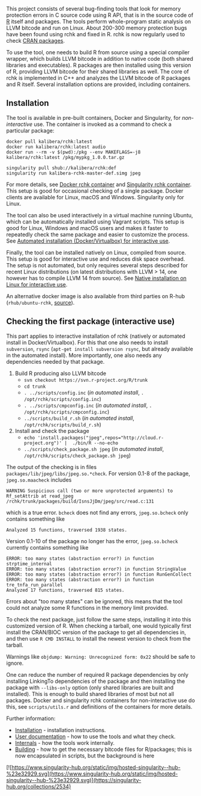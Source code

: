 
This project consists of several bug-finding tools that look for memory
protection errors in C source code using R API, that is in the source code
of [R](http://www.r-project.org/) itself and packages.  The tools perform
whole-program static analysis on LLVM bitcode and run on Linux.  About
200-300 memory protection bugs have been found using rchk and fixed in R. 
rchk is now regularly used to check [CRAN
packages](https://github.com/kalibera/cran-checks/tree/master/rchk).

To use the tool, one needs to build R from source using a special compiler
wrapper, which builds LLVM bitcode in addition to native code (both shared
libraries and executables). R packages are then installed using this version
of R, providing LLVM bitcode for their shared libraries as well. The core of
rchk is implemented in C++ and analyzes the LLVM bitcode of R packages and R
itself. Several installation options are provided, including containers.

## Installation

The tool is available in pre-built containers, Docker and Singularity, for
*non-interactive* use. The container is invoked as a command to check a
particular package:

```
docker pull kalibera/rchk:latest
docker run kalibera/rchk:latest audio
docker run --rm -v $(pwd):/pkg --env MAKEFLAGS=-j8 kalibera/rchk:latest /pkg/mypkg_1.0.0.tar.gz
```

```
singularity pull shub://kalibera/rchk:def
singularity run kalibera-rchk-master-def.simg jpeg
```

For more details, see [Docker rchk container](doc/DOCKER.md) and 
[Singularity rchk container](doc/SINGULARITY.md). This setup is good for
occasional checking of a single package. Docker clients are
available for Linux, macOS and Windows. Singularity only for Linux.

The tool can also be used interactively in a virtual machine running Ubuntu,
which can be automatically installed using Vagrant scripts. This setup is
good for Linux, Windows and macOS users and makes it faster to repeatedly
check the same package and easier to customize the process. See
[Automated installation (Docker/Virtualbox) for interactive use](doc/INSTALLATION.md).

Finally, the tool can be installed natively on Linux, compiled from source.
This setup is good for interactive use and reduces disk space overhead. The
setup is not automated, but only requires several steps described for recent
Linux distributions (on latest distributions with LLVM > 14, one however has
to compile LLVM 14 from source).
See [Native installation on Linux for interactive use](doc/INSTALLATION.md).

An alternative docker image is also available from third parties on R-hub
(`rhub/ubuntu-rchk`,
[source](https://github.com/r-hub/rhub-linux-builders/tree/master/ubuntu-rchk)).

## Checking the first package (interactive use)

This part applies to interactive installation of rchk (natively or automated
install in Docker/Virtualbox).  For this that one also needs to install
`subversion`, `rsync` (`apt-get install subversion rsync`, but already
available in the automated install).  More importantly, one also needs any
dependencies needed by that package.

1. Build R producing also LLVM bitcode
	* `svn checkout https://svn.r-project.org/R/trunk`
	* `cd trunk`
	* `. ../scripts/config.inc` (*in automated install*, `. /opt/rchk/scripts/config.inc`)
	* `. ../scripts/cmpconfig.inc` (*in automated install*, `. /opt/rchk/scripts/cmpconfig.inc`)
	* `../scripts/build_r.sh` (*in automated install*, `/opt/rchk/scripts/build_r.sh`)
2. Install and check the package
	* `echo 'install.packages("jpeg",repos="http://cloud.r-project.org")' |  ./bin/R --no-echo`
	* `../scripts/check_package.sh jpeg` (*in automated install*, `/opt/rchk/scripts/check_package.sh jpeg`)

The output of the checking is in files
`packages/lib/jpeg/libs/jpeg.so.*check`. For version 0.1-8 of the package,
`jpeg.so.maacheck` includes

```
WARNING Suspicious call (two or more unprotected arguments) to Rf_setAttrib at read_jpeg /rchk/trunk/packages/build/IsnsJjDm/jpeg/src/read.c:131
```

which is a true error. `bcheck` does not find any errors, `jpeg.so.bcheck`
only contains something like

```
Analyzed 15 functions, traversed 1938 states.
```

Version 0.1-10 of the package no longer has the error, `jpeg.so.bcheck`
currently contains something like

```
ERROR: too many states (abstraction error?) in function strptime_internal
ERROR: too many states (abstraction error?) in function StringValue
ERROR: too many states (abstraction error?) in function RunGenCollect
ERROR: too many states (abstraction error?) in function tre_tnfa_run_parallel
Analyzed 17 functions, traversed 815 states.
```

Errors about "too many states" can be ignored, this means that the tool
could not analyze some R functions in the memory limit provided.

To check the next package, just follow the same steps, installing it into
this customized version of R.  When checking a tarball, one would typically
first install the CRAN/BIOC version of the package to get all dependencies
in, and then use `R CMD INSTALL` to install the newest version to check from
the tarball.

Warnings like `objdump: Warning: Unrecognized form: 0x22` should be safe to
ignore.

One can reduce the number of required R package dependencies by only
installing LinkingTo dependencies of the package and then installing the
package with `--libs-only` option (only shared libraries are built and
installed). This is enough to build shared libraries of most but not all
packages. Docker and singularity rchk containers for non-interactive use do
this, see `scripts/utils.r` and definitions of the containers for more
details.

Further information:

* [Installation](doc/INSTALLATION.md) - installation instructions.
* [User documentation](doc/USAGE.md) - how to use the tools and what they check.
* [Internals](doc/INTERNALS.md) - how the tools work internally.
* [Building](doc/BUILDING.md) - how to get the necessary bitcode files for R/packages; this is now encapsulated in scripts, but the background is here

[![https://www.singularity-hub.org/static/img/hosted-singularity--hub-%23e32929.svg](https://www.singularity-hub.org/static/img/hosted-singularity--hub-%23e32929.svg)](https://singularity-hub.org/collections/2534)
